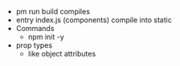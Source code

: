 - pm run build compiles
- entry index.js (components) compile into static
- Commands
    - npm init -y 
- prop types
    - like object attributes
